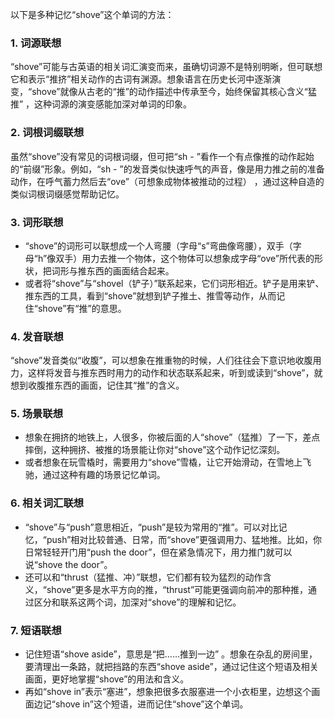 以下是多种记忆“shove”这个单词的方法：

### 1. 词源联想
“shove”可能与古英语的相关词汇演变而来，虽确切词源不是特别明晰，但可联想它和表示“推挤”相关动作的古词有渊源。想象语言在历史长河中逐渐演变，“shove”就像从古老的“推”的动作描述中传承至今，始终保留其核心含义“猛推” ，这种词源的演变感能加深对单词的印象。

### 2. 词根词缀联想
虽然“shove”没有常见的词根词缀，但可把“sh - ”看作一个有点像推的动作起始的“前缀”形象。例如，“sh - ”的发音类似快速呼气的声音，像是用力推之前的准备动作，在呼气蓄力然后去“ove”（可想象成物体被推动的过程） ，通过这种自造的类似词根词缀感觉帮助记忆。

### 3. 词形联想
 - “shove”的词形可以联想成一个人弯腰（字母“s”弯曲像弯腰），双手（字母“h”像双手）用力去推一个物体，这个物体可以想象成字母“ove”所代表的形状，把词形与推东西的画面结合起来。
 - 或者将“shove”与“shovel（铲子）”联系起来，它们词形相近。铲子是用来铲、推东西的工具，看到“shove”就想到铲子推土、推雪等动作，从而记住“shove”有“推”的意思。

### 4. 发音联想
“shove”发音类似“收腹”，可以想象在推重物的时候，人们往往会下意识地收腹用力，这样将发音与推东西时用力的动作和状态联系起来，听到或读到“shove”，就想到收腹推东西的画面，记住其“推”的含义。

### 5. 场景联想
 - 想象在拥挤的地铁上，人很多，你被后面的人“shove”（猛推）了一下，差点摔倒，这种拥挤、被推的场景能让你对“shove”这个动作记忆深刻。
 - 或者想象在玩雪橇时，需要用力“shove”雪橇，让它开始滑动，在雪地上飞驰，通过这种有趣的场景记忆单词。

### 6. 相关词汇联想
 - “shove”与“push”意思相近，“push”是较为常用的“推”。可以对比记忆，“push”相对比较普通、日常，而“shove”更强调用力、猛地推。比如，你日常轻轻开门用“push the door”，但在紧急情况下，用力推门就可以说“shove the door”。
 - 还可以和“thrust（猛推、冲）”联想，它们都有较为猛烈的动作含义，“shove”更多是水平方向的推，“thrust”可能更强调向前冲的那种推，通过区分和联系这两个词，加深对“shove”的理解和记忆。

### 7. 短语联想
 - 记住短语“shove aside”，意思是“把……推到一边” 。想象在杂乱的房间里，要清理出一条路，就把挡路的东西“shove aside”，通过记住这个短语及相关画面，更好地掌握“shove”的用法和含义。
 - 再如“shove in”表示“塞进”，想象把很多衣服塞进一个小衣柜里，边想这个画面边记“shove in”这个短语，进而记住“shove”这个单词。 